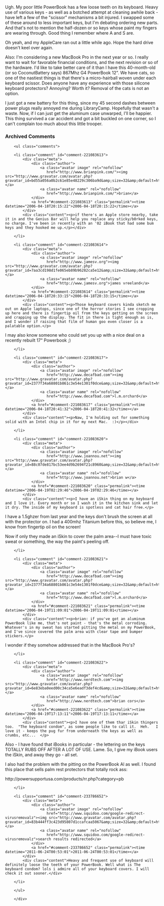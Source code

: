  <p>Ugh.  My poor little PowerBook has a few loose teeth on its keyboard.  Heavy use of various keys - as well as a botched attempt at cleaning awhile back - have left a few of the "scissor" mechanisms a bit injured.  I swapped some of these around to less important keys, but I'm debating ordering new parts.  And that's not to mention the half-dozen or so keys whose paint my fingers are wearing through.  Good thing I remember where A and S are.</p>
 <p>Oh yeah, and my AppleCare ran out a little while ago.  Hope the hard drive doesn't keel over again.</p>
 <p>Also:  I'm considering a new MacBook Pro in the next year or so.  I really want to wait for favorable financial conditions, and the next revision or so of the hardware.  I'd like to take better care of it than I have this 40-month-old (or so CoconutBattery says) 867Mhz G4 PowerBook 12".  We have cats, so one of the nastiest things is that there's a micro-hairball woven under each keyboard scissor.  Does anyone have any experience with those silicone keyboard protectors?  Annoying?  Worth it?  Removal of the cats is not an option.</p>
 <p>I just got a new battery for this thing, since my 45 second dashes between power plugs really annoyed me during LibraryCamp.  Hopefully that wasn't a waste.  Now, if I can just get the aluminum case unwarped, I'll be happier.  This thing survived a car accident and got a bit buckled on one corner, so I can't complain too much about this little trooper.</p>

<div id="comments" class="comments archived-comments">
            <h3>Archived Comments</h3>
            
        <ul class="comments">
            
        <li class="comment" id="comment-221083613">
            <div class="meta">
                <div class="author">
                    <a class="avatar image" rel="nofollow" 
                       href="http://www.brianpink.com/"><img src="http://www.gravatar.com/avatar.php?gravatar_id=bd55a056a0b2c61e85e48229c306ba9d&amp;size=32&amp;default=http://mediacdn.disqus.com/1320279820/images/noavatar32.png"/></a>
                    <a class="avatar name" rel="nofollow" 
                       href="http://www.brianpink.com/">brian</a>
                </div>
                <a href="#comment-221083613" class="permalink"><time datetime="2006-04-18T20:15:22">2006-04-18T20:15:22</time></a>
            </div>
            <div class="content"><p>if there's an Apple store nearby, take it in and the Genius Bar will help you replace any sticky/b0rked keys, no charge. I've been in recently with an '02 iBook that had some bum keys and they hooked me up.</p></div>
            
        </li>
    
        <li class="comment" id="comment-221083614">
            <div class="meta">
                <div class="author">
                    <a class="avatar image" rel="nofollow" 
                       href="http://www.jamesv.org"><img src="http://www.gravatar.com/avatar.php?gravatar_id=7aa3cd198d1fe065eb89b96282ca5e12&amp;size=32&amp;default=http://mediacdn.disqus.com/1320279820/images/noavatar32.png"/></a>
                    <a class="avatar name" rel="nofollow" 
                       href="http://www.jamesv.org">james vreeland</a>
                </div>
                <a href="#comment-221083614" class="permalink"><time datetime="2006-04-18T20:33:15">2006-04-18T20:33:15</time></a>
            </div>
            <div class="content"><p>Those keyboard covers kinda sketch me out on Apple laptops, since one of the horror stories I see cropping up here and there is fingertip oil from the keys getting on the screen and crapping up the display. The fit in there is tight enough as is, and I wonder if raising that film of human goo even closer is a palatable option.</p>

<p>I may also know someone who could set you up with a nice deal on a recently rebuilt 17" Powerbook ;)</p></div>
            
        </li>
    
        <li class="comment" id="comment-221083617">
            <div class="meta">
                <div class="author">
                    <a class="avatar image" rel="nofollow" 
                       href="http://www.decafbad.com"><img src="http://www.gravatar.com/avatar.php?gravatar_id=2377f34a68801b861c3e54e1301f0dce&amp;size=32&amp;default=http://mediacdn.disqus.com/1320279820/images/noavatar32.png"/></a>
                    <a class="avatar name" rel="nofollow" 
                       href="http://www.decafbad.com">l.m.orchard</a>
                </div>
                <a href="#comment-221083617" class="permalink"><time datetime="2006-04-18T20:41:32">2006-04-18T20:41:32</time></a>
            </div>
            <div class="content"><p>Naw, I'm holding out for something solid with an Intel chip in it for my next Mac.  :)</p></div>
            
        </li>
    
        <li class="comment" id="comment-221083620">
            <div class="meta">
                <div class="author">
                    <a class="avatar image" rel="nofollow" 
                       href="http://www.joannou.net"><img src="http://www.gravatar.com/avatar.php?gravatar_id=88c07de817bc53ee4d9b2694f21c8960&amp;size=32&amp;default=http://mediacdn.disqus.com/1320279820/images/noavatar32.png"/></a>
                    <a class="avatar name" rel="nofollow" 
                       href="http://www.joannou.net">brian w</a>
                </div>
                <a href="#comment-221083620" class="permalink"><time datetime="2006-04-19T02:29:46">2006-04-19T02:29:46</time></a>
            </div>
            <div class="content"><p>I have an iSkin thing on my keyboard and I love it. Every month or so I wash it in the kitchen sink and let it dry. The inside of my keyboard is spotless and cat hair free.</p>

<p>I have a 1.5ghzer from last year and the keys don't brush the screen at all with the protector on. I had a 400mhz Titanium before this, so believe me, I know from fingertip oil on the screen!</p>

<p>Now if only they made an iSkin to cover the palm area--I must have toxic sweat or something, the way the paint's peeling off.</p></div>
            
        </li>
    
        <li class="comment" id="comment-221083621">
            <div class="meta">
                <div class="author">
                    <a class="avatar image" rel="nofollow" 
                       href="http://www.decafbad.com"><img src="http://www.gravatar.com/avatar.php?gravatar_id=2377f34a68801b861c3e54e1301f0dce&amp;size=32&amp;default=http://mediacdn.disqus.com/1320279820/images/noavatar32.png"/></a>
                    <a class="avatar name" rel="nofollow" 
                       href="http://www.decafbad.com">l.m.orchard</a>
                </div>
                <a href="#comment-221083621" class="permalink"><time datetime="2006-04-19T11:09:01">2006-04-19T11:09:01</time></a>
            </div>
            <div class="content"><p>brian: if you've got an aluminum PowerBook like me, that's not paint - that's the metal corroding.  Whatever's in my sweat has started pitting the metal on my PowerBook, and I've since covered the palm area with clear tape and bumper stickers.</p>

<p>I wonder if they somehow addressed that in the MacBook Pro's?</p></div>
            
        </li>
    
        <li class="comment" id="comment-221083622">
            <div class="meta">
                <div class="author">
                    <a class="avatar image" rel="nofollow" 
                       href="http://www.nerdtech.com"><img src="http://www.gravatar.com/avatar.php?gravatar_id=6e83eba0eed00c34ca5e6eadf3def4cd&amp;size=32&amp;default=http://mediacdn.disqus.com/1320279820/images/noavatar32.png"/></a>
                    <a class="avatar name" rel="nofollow" 
                       href="http://www.nerdtech.com">brian cors</a>
                </div>
                <a href="#comment-221083622" class="permalink"><time datetime="2006-04-19T17:13:11">2006-04-19T17:13:11</time></a>
            </div>
            <div class="content"><p>I have one of them thar iSkin thingers too.  "The keyboard condom", as some people like to call it.  Heh.   I love it - keeps the pug fur from underneath the keys as well as crumbs, etc...  </p>

<p>Also - I have found that iBooks in particular - the lettering on the keys TOTALLY RUBS OFF AFTER A LOT OF USE.  Lame.   So, I give my iBook users the iSkin, and away they go - all set.</p>

<p>I also had the problem with the pitting on the PowerBook Al as well.  I found this place that sells palm rest protectors that totally rock ass:</p>

<p>http://powersupportusa.com/products/rr.php?category=pb</p></div>
            
        </li>
    
        <li class="comment" id="comment-233786652">
            <div class="meta">
                <div class="author">
                    <a class="avatar image" rel="nofollow" 
                       href="http://www.squidoo.com/google-redirect-virusremovalz"><img src="http://www.gravatar.com/avatar.php?gravatar_id=83b444ff3c423d95807d1ccafcaa5067&amp;size=32&amp;default=http://mediacdn.disqus.com/1320279820/images/noavatar32.png"/></a>
                    <a class="avatar name" rel="nofollow" 
                       href="http://www.squidoo.com/google-redirect-virusremovalz">search results redirected</a>
                </div>
                <a href="#comment-233786652" class="permalink"><time datetime="2011-06-24T00:53:01">2011-06-24T00:53:01</time></a>
            </div>
            <div class="content">Heavy and frequent use of keyboard will definitely loose the teeth of your PowerBook. Well what is The keyboard condom? lols i admire all of your keyboard covers. I will check it out sooner.</div>
            
        </li>
    
        </ul>
    
        </div>
    